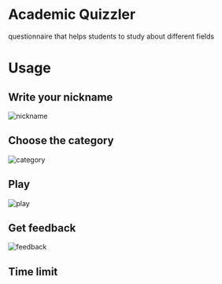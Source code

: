 # Academic Quizzler
questionnaire that helps students to study about different fields

# Usage
## Write your nickname
![nickname](screenshots/nickname.png)
## Choose the category
![category](screenshots/choose_category.png)
## Play
![play](screenshots/play.png)
## Get feedback
![feedback](screenshots/feedback.png)
## Time limit

